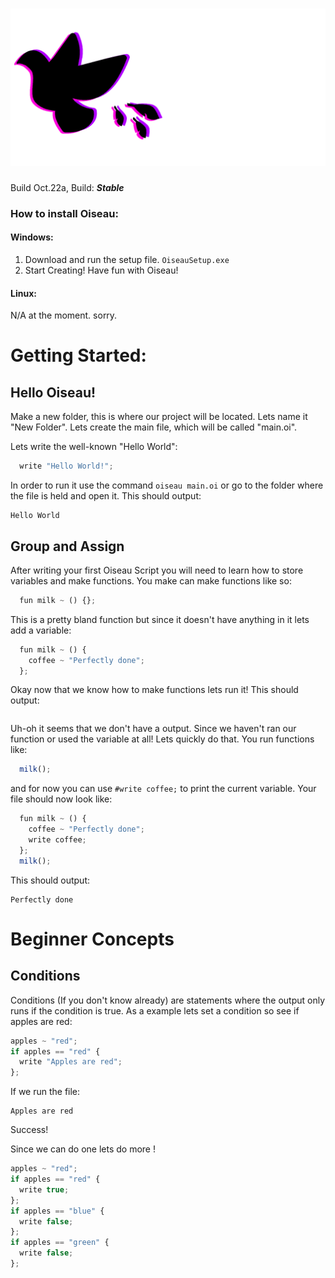 # ![Oiseau Logo](/OiseauLogoGitHub.png "Oiseau Logo")

Build Oct.22a, Build: ***Stable***

### How to install Oiseau:
#### Windows:
1. Download and run the setup file. ``OiseauSetup.exe``
2. Start Creating! Have fun with Oiseau!

#### Linux:
N/A at the moment. sorry.

# Getting Started:
## Hello Oiseau!
  Make a new folder, this is where our project will be located. Lets name it "New Folder". Lets create the main file, which will be called "main.oi".

Lets write the well-known "Hello World":
```javascript
  write "Hello World!";
```
In order to run it use the command `oiseau main.oi`
or go to the folder where the file is held and open it.
This should output:
```log
Hello World
```

## Group and Assign
After writing your first Oiseau Script you will need to learn how to store variables and make functions.
You make can make functions like so:
```javascript
  fun milk ~ () {};
```

This is a pretty bland function but since it doesn't have anything in it lets add a variable:
```javascript
  fun milk ~ () {
    coffee ~ "Perfectly done";
  };
```

Okay now that we know how to make functions lets run it!
This should output:
```log
```

Uh-oh it seems that we don't have a output.
Since we haven't ran our function or used the variable at all! Lets quickly do that.
You run functions like:
```javascript
  milk();
```

and for now you can use `#write coffee;` to print the current variable.
Your file should now look like:
```javascript
  fun milk ~ () {
    coffee ~ "Perfectly done";
    write coffee;
  };
  milk();
```
This should output:
```log
Perfectly done
```

# Beginner Concepts
## Conditions
Conditions (If you don't know already) are statements where the output only runs if the condition is true.
As a example lets set a condition so see if apples are red:
```javascript
apples ~ "red";
if apples == "red" {
  write "Apples are red";
};
``` 
If we run the file:
```log
Apples are red
```
Success!

Since we can do one lets do more ! 
```javascript
apples ~ "red";
if apples == "red" {
  write true;
};
if apples == "blue" {
  write false;
};
if apples == "green" {
  write false;
};
```
